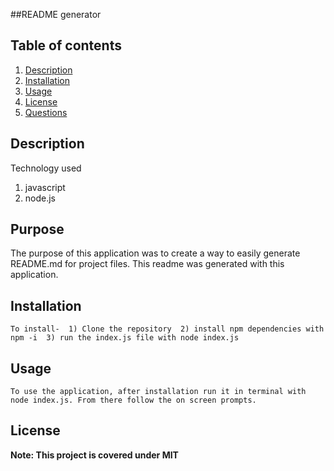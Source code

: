 ##README generator

## Table of contents
1. [Description](#Description)
2. [Installation](#Installation)
3. [Usage](#Usage)
4. [License](#License)
5. [Questions](#Questions)
 
## Description
Technology used
1. javascript
2. node.js

## Purpose
The purpose of this application was to create a way to easily generate README.md for project files. This readme was generated with this application.

## Installation
    To install-  1) Clone the repository  2) install npm dependencies with npm -i  3) run the index.js file with node index.js  
## Usage
    To use the application, after installation run it in terminal with node index.js. From there follow the on screen prompts.
## License
**Note: This project is covered under MIT**


